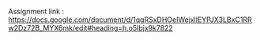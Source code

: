 Assignment link : https://docs.google.com/document/d/1qgRSxDHOeIWejxllEYPJX3LBxC1RRw2Dz72B_MYX6mk/edit#heading=h.o5lbjx9k7822